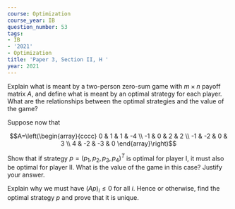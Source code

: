 ```yaml
---
course: Optimization
course_year: IB
question_number: 53
tags:
- IB
- '2021'
- Optimization
title: 'Paper 3, Section II, H '
year: 2021
---
```




Explain what is meant by a two-person zero-sum game with $m \times n$ payoff matrix $A$, and define what is meant by an optimal strategy for each player. What are the relationships between the optimal strategies and the value of the game?

Suppose now that

$$A=\left(\begin{array}{cccc}
0 & 1 & 1 & -4 \\
-1 & 0 & 2 & 2 \\
-1 & -2 & 0 & 3 \\
4 & -2 & -3 & 0
\end{array}\right)$$

Show that if strategy $p=\left(p_{1}, p_{2}, p_{3}, p_{4}\right)^{T}$ is optimal for player I, it must also be optimal for player II. What is the value of the game in this case? Justify your answer.

Explain why we must have $(A p)_{i} \leqslant 0$ for all $i$. Hence or otherwise, find the optimal strategy $p$ and prove that it is unique.